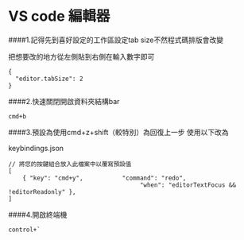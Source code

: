 # VS code 編輯器

####1.記得先到喜好設定的工作區設定tab size不然程式碼排版會改變


把想要改的地方從左側貼到右側在輸入數字即可
```
{
  "editor.tabSize": 2
}
```

####2.快速關閉開啟資料夾結構bar
```
cmd+b
```

####3.預設為使用cmd+z+shift（較特別）為回復上一步
使用以下改為

keybindings.json
```
// 將您的按鍵組合放入此檔案中以覆寫預設值
[
    { "key": "cmd+y",           "command": "redo",
                                     "when": "editorTextFocus && !editorReadonly" },
]
```
####4.開啟終端機
```
control+`
```